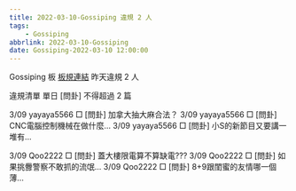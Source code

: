 ```yaml
---
title: 2022-03-10-Gossiping 違規 2 人
tags:
    - Gossiping
abbrlink: 2022-03-10-Gossiping
date: Gossiping-2022-03-10 12:00:00
---
```

Gossiping 板 [板規連結](https://www.ptt.cc/bbs/Gossiping/M.1637425085.A.07D.html)
昨天違規 2 人
<!-- more -->

違規清單
單日 [問卦] 不得超過 2 篇

3/09 yayaya5566 □ [問卦] 加拿大抽大麻合法？
3/09 yayaya5566 □ [問卦] CNC電腦控制機械在做什麼…
3/09 yayaya5566 □ [問卦]  小S的新節目又要講一堆有…

3/09 Qoo2222 □ [問卦] 蓋大樓限電算不算缺電???
3/09 Qoo2222 □ [問卦] 如果挑釁警察不敢抓的流氓…
3/09 Qoo2222 □ [問卦] 8+9跟閨蜜的友情哪一個薄…